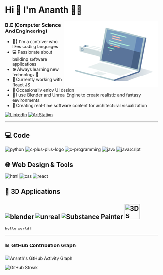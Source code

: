 # Hi 👋 I'm Ananth 👩‍💻

<img align="right" height="220" width="310" src="https://github.com/Ananth002/ICONS/blob/14ecce43908f11d8f5ddd5041c537829d3e65503/animate-1.gif"/>

### B.E (Computer Science And Engineering)

- 🐱‍👤 I'm a contriver who likes coding languages  
- 💻 Passionate about building software applications  
- ⚙ Always learning new technology 🔧  
- 🎇 Currently working with React JS  
- 📲 Occasionally enjoy UI design  
- 🌟 I use Blender and Unreal Engine to create realistic and fantasy environments  
- 🌌 Creating real-time software content for architectural visualization  

[![LinkedIn](https://img.shields.io/badge/LinkedIn-0077B5?style=for-the-badge&logo=linkedin&logoColor=white)](https://www.linkedin.com/in/ananth-j-aj/)
[![ArtStation](https://img.shields.io/badge/ArtStation-13AFF0?style=for-the-badge&logo=artstation&logoColor=white)](https://www.artstation.com/ananth_aj)

---

## 💻 Code  
<img width="50" height="50" Title="Python" src="https://img.icons8.com/fluency/48/python.png" alt="python"/> <img width="50" height="50" Title="C++" src="https://img.icons8.com/color/48/c-plus-plus-logo.png" alt="c-plus-plus-logo"/> <img width="50" height="50" Title="C" src="https://img.icons8.com/color/48/c-programming.png" alt="c-programming"/> <img width="50" height="50" Title="Java" src="https://img.icons8.com/color/48/java-coffee-cup-logo.png" alt="java"/> <img width="50" height="50" Title="JavaScript" src="https://img.icons8.com/color/48/javascript--v1.png" alt="javascript"/>

## 🌐 Web Design & Tools  
<img width="50" height="50" Title="HTML" src="https://img.icons8.com/color/48/html-5.png" alt="html"/> <img width="50" height="50" Title="CSS" src="https://img.icons8.com/color/48/css3.png" alt="css"/> <img width="50" height="50" Title="React" src="https://img.icons8.com/color/48/react-native.png" alt="react"/>

## 🎨 3D Applications  
<img width="50" height="50" Title="Blender" src="https://img.icons8.com/fluency/48/blender-3d.png" alt="blender"/> <img width="50" height="50" Title="Unreal Engine" src="https://img.icons8.com/color/48/unreal-engine.png" alt="unreal"/>
<img width="50" height="50" Title="Substance Painter" alt="Substance Painter" src="https://img.icons8.com/nolan/50/substance-painter.png" alt="substance-painter"/> <img width="50" height="50" Title="3DS Max"  src="https://icon-library.com/images/3ds-max-icon/3ds-max-icon-8.jpg"/>
---

```
hello world!
```

---

### 📊 GitHub Contribution Graph

![Ananth's GitHub Activity Graph](https://github-readme-activity-graph.vercel.app/graph?username=Ananth002&theme=github-compact)

![GitHub Streak](https://streak-stats.demolab.com?user=Ananth002&theme=dark)

